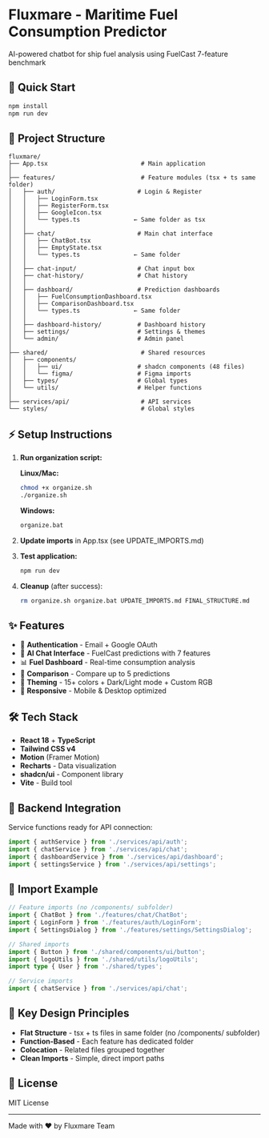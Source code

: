 # Fluxmare - Maritime Fuel Consumption Predictor

AI-powered chatbot for ship fuel analysis using FuelCast 7-feature benchmark

## 🚀 Quick Start

```bash
npm install
npm run dev
```

## 📁 Project Structure

```
fluxmare/
├── App.tsx                          # Main application
│
├── features/                        # Feature modules (tsx + ts same folder)
│   ├── auth/                       # Login & Register
│   │   ├── LoginForm.tsx
│   │   ├── RegisterForm.tsx
│   │   ├── GoogleIcon.tsx
│   │   └── types.ts               ← Same folder as tsx
│   │
│   ├── chat/                       # Main chat interface
│   │   ├── ChatBot.tsx
│   │   ├── EmptyState.tsx
│   │   └── types.ts               ← Same folder
│   │
│   ├── chat-input/                 # Chat input box
│   ├── chat-history/               # Chat history
│   │
│   ├── dashboard/                  # Prediction dashboards
│   │   ├── FuelConsumptionDashboard.tsx
│   │   ├── ComparisonDashboard.tsx
│   │   └── types.ts               ← Same folder
│   │
│   ├── dashboard-history/          # Dashboard history
│   ├── settings/                   # Settings & themes
│   └── admin/                      # Admin panel
│
├── shared/                          # Shared resources
│   ├── components/
│   │   ├── ui/                     # shadcn components (48 files)
│   │   └── figma/                  # Figma imports
│   ├── types/                      # Global types
│   └── utils/                      # Helper functions
│
├── services/api/                    # API services
└── styles/                          # Global styles
```

## ⚡ Setup Instructions

1. **Run organization script:**

   **Linux/Mac:**
   ```bash
   chmod +x organize.sh
   ./organize.sh
   ```

   **Windows:**
   ```bash
   organize.bat
   ```

2. **Update imports** in App.tsx (see UPDATE_IMPORTS.md)

3. **Test application:**
   ```bash
   npm run dev
   ```

4. **Cleanup** (after success):
   ```bash
   rm organize.sh organize.bat UPDATE_IMPORTS.md FINAL_STRUCTURE.md
   ```

## ✨ Features

- 🔐 **Authentication** - Email + Google OAuth
- 💬 **AI Chat Interface** - FuelCast predictions with 7 features
- 📊 **Fuel Dashboard** - Real-time consumption analysis
- 🔄 **Comparison** - Compare up to 5 predictions
- 🎨 **Theming** - 15+ colors + Dark/Light mode + Custom RGB
- 📱 **Responsive** - Mobile & Desktop optimized

## 🛠️ Tech Stack

- **React 18** + **TypeScript**
- **Tailwind CSS v4**
- **Motion** (Framer Motion)
- **Recharts** - Data visualization
- **shadcn/ui** - Component library
- **Vite** - Build tool

## 🔌 Backend Integration

Service functions ready for API connection:

```typescript
import { authService } from './services/api/auth';
import { chatService } from './services/api/chat';
import { dashboardService } from './services/api/dashboard';
import { settingsService } from './services/api/settings';
```

## 📝 Import Example

```typescript
// Feature imports (no /components/ subfolder)
import { ChatBot } from './features/chat/ChatBot';
import { LoginForm } from './features/auth/LoginForm';
import { SettingsDialog } from './features/settings/SettingsDialog';

// Shared imports
import { Button } from './shared/components/ui/button';
import { logoUtils } from './shared/utils/logoUtils';
import type { User } from './shared/types';

// Service imports
import { chatService } from './services/api/chat';
```

## 🎯 Key Design Principles

- **Flat Structure** - tsx + ts files in same folder (no /components/ subfolder)
- **Function-Based** - Each feature has dedicated folder
- **Colocation** - Related files grouped together
- **Clean Imports** - Simple, direct import paths

## 📄 License

MIT License

---

Made with ❤️ by Fluxmare Team
